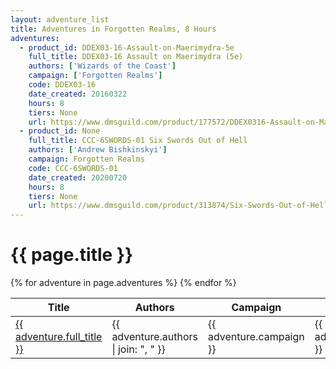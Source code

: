 ```yaml
---
layout: adventure_list
title: Adventures in Forgotten Realms, 8 Hours
adventures:
  - product_id: DDEX03-16-Assault-on-Maerimydra-5e
    full_title: DDEX03-16 Assault on Maerimydra (5e)
    authors: ['Wizards of the Coast']
    campaign: ['Forgotten Realms']
    code: DDEX03-16
    date_created: 20160322
    hours: 8
    tiers: None
    url: https://www.dmsguild.com/product/177572/DDEX0316-Assault-on-Maerimydra-5e
  - product_id: None
    full_title: CCC-6SWORDS-01 Six Swords Out of Hell
    authors: ['Andrew Bishkinskyi']
    campaign: Forgotten Realms
    code: CCC-6SWORDS-01
    date_created: 20200720
    hours: 8
    tiers: None
    url: https://www.dmsguild.com/product/313874/Six-Swords-Out-of-Hell?filters=45470_0_0_0_0_0_0_0
---
```


<h1 class="page-title">{{ page.title }}</h1>

<table class="adventure-table">
  <thead>
    <tr>
      <th>Title</th>
      <th>Authors</th>
      <th>Campaign</th>
      <th>Code</th>
      <th>Date</th>
      <th>Hours</th>
      <th>Tier</th>
    </tr>
  </thead>
  <tbody>
    {% for adventure in page.adventures %}
    <tr>
      <td><a href="{{ adventure.url }}">{{ adventure.full_title }}</a></td>
      <td>{{ adventure.authors | join: ", " }}</td>
      <td>{{ adventure.campaign }}</td>
      <td>{{ adventure.code }}</td>
      <td>{{ adventure.date_created }}</td>
      <td>{{ adventure.hours }}</td>
      <td>{{ adventure.tiers }}</td>
    </tr>
    {% endfor %}
  </tbody>
</table>
